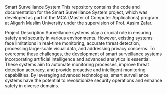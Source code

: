 Smart Surveillance System
This repository contains the code and documentation for the Smart Surveillance System project, which was developed as part of the MCA (Master of Computer Applications) program at Aligarh Muslim University under the supervision of Prof. Aasim Zafar.

Project Description
Surveillance systems play a crucial role in ensuring safety and security in various
environments. However, existing systems face limitations in real-time monitoring, accurate
threat detection, processing large-scale visual data, and addressing privacy concerns. To
overcome these challenges, the development of smart surveillance systems incorporating
artificial intelligence and advanced analytics is essential. These systems aim to automate
monitoring processes, improve threat detection accuracy, and provide proactive and
intelligent monitoring capabilities. By leveraging advanced technologies, smart
surveillance systems have the potential to revolutionize security operations and enhance
safety in diverse domains.

